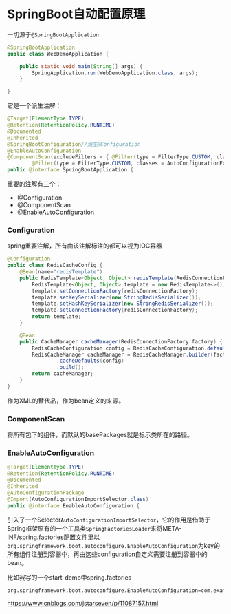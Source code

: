 # SpringBoot自动配置原理

一切源于`@SpringBootApplication`

```java
@SpringBootApplication
public class WebDemoApplication {

    public static void main(String[] args) {
        SpringApplication.run(WebDemoApplication.class, args);
    }

}
```

它是一个派生注解：

```java
@Target(ElementType.TYPE)
@Retention(RetentionPolicy.RUNTIME)
@Documented
@Inherited
@SpringBootConfiguration//派生@Configuration
@EnableAutoConfiguration
@ComponentScan(excludeFilters = { @Filter(type = FilterType.CUSTOM, classes = TypeExcludeFilter.class),
		@Filter(type = FilterType.CUSTOM, classes = AutoConfigurationExcludeFilter.class) })
public @interface SpringBootApplication {
```

重要的注解有三个：

- @Configuration
- @ComponentScan
- @EnableAutoConfiguration

### Configuration

spring重要注解，所有由该注解标注的都可以视为IOC容器

```java
@Configuration
public class RedisCacheConfig {
    @Bean(name="redisTemplate")
    public RedisTemplate<Object, Object> redisTemplate(RedisConnectionFactory redisConnectionFactory) {
        RedisTemplate<Object, Object> template = new RedisTemplate<>();
        template.setConnectionFactory(redisConnectionFactory);
        template.setKeySerializer(new StringRedisSerializer());
        template.setHashKeySerializer(new StringRedisSerializer());
        template.setConnectionFactory(redisConnectionFactory);
        return template;
    }

    @Bean
    public CacheManager cacheManager(RedisConnectionFactory factory) {
        RedisCacheConfiguration config = RedisCacheConfiguration.defaultCacheConfig();
        RedisCacheManager cacheManager = RedisCacheManager.builder(factory)
                .cacheDefaults(config)
                .build();
        return cacheManager;
    }
}
```

作为XML的替代品，作为bean定义的来源。

### ComponentScan

将所有包下的组件，而默认的basePackages就是标示类所在的路径。

### **EnableAutoConfiguration**

```java
@Target(ElementType.TYPE)
@Retention(RetentionPolicy.RUNTIME)
@Documented
@Inherited
@AutoConfigurationPackage
@Import(AutoConfigurationImportSelector.class)
public @interface EnableAutoConfiguration {
```

引入了一个Selector`AutoConfigurationImportSelector`，它的作用是借助于Spring框架原有的一个工具类`SpringFactoriesLoader`来将META-INF/spring.factories配置文件里以`org.springframework.boot.autoconfigure.EnableAutoConfiguration`为key的所有组件注册到容器中，再由这些configuration自定义需要注册到容器中的bean。

比如我写的一个start-demo中spring.factories

```factories
org.springframework.boot.autoconfigure.EnableAutoConfiguration=com.example.aspectlogspringbootstarter.AspectLogAutoConfiguration
```



https://www.cnblogs.com/jstarseven/p/11087157.html

